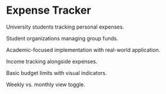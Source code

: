 # Expense Tracker

University students tracking personal expenses.

Student organizations managing group funds.

Academic-focused implementation with real-world application.

Income tracking alongside expenses.

Basic budget limits with visual indicators.

Weekly vs. monthly view toggle.
